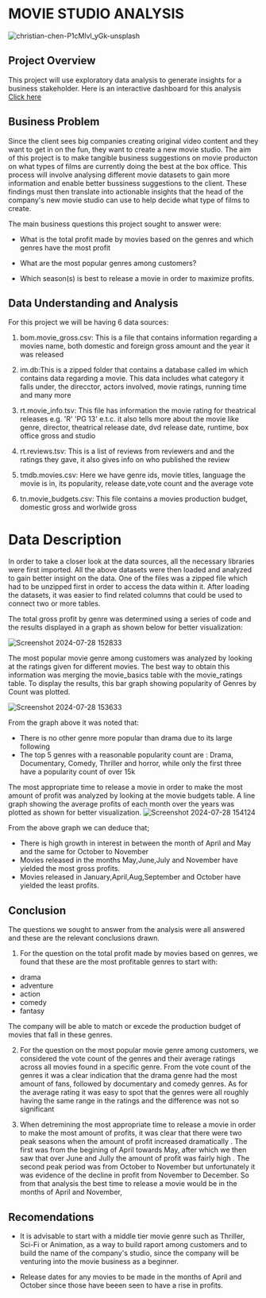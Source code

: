 # MOVIE STUDIO ANALYSIS

![christian-chen-P1cMlvl_yGk-unsplash](https://github.com/user-attachments/assets/8b7ba4d9-de1e-4ddd-a04c-361e5f66edee)


## Project Overview
This project will use exploratory data analysis to generate insights for a business stakeholder.
Here is an interactive dashboard for this analysis [Click here](https://public.tableau.com/views/MoviesRecommendationAnalysis/MovieRecommendationAnalysis?:language=en-US&publish=yes&:sid=&:redirect=auth&:display_count=n&:origin=viz_share_link)
## Business Problem

Since the client sees big companies creating original video content and they want to get in on the fun, they want to create a new movie studio. 
The aim of this project is to make tangible business suggestions on movie producton on what types of films are currently doing the best at the box office. This process will involve analysing different movie datasets to gain more information and enable better bussiness suggestions to the client. These findings must then translate  into actionable insights that the head of the company's new movie studio can use to help decide what type of films to create.

The main business questions this project sought to answer were:
 * What is the total profit made by movies based on the genres and which genres have the most profit

 * What are the most popular genres among customers?
 * Which season(s) is best to release a movie in order to maximize profits.

 ## Data Understanding and Analysis
 For this project we will be having 6 data sources:

1. bom.movie_gross.csv: This is a file that contains information regarding a movies name, both domestic and foreign gross amount and the year it was released

2. im.db:This is a zipped folder that contains a database called im which contains data regarding a movie. This data includes what category it falls under, the direcctor, actors involved, movie ratings, running time and many more

3. rt.movie_info.tsv: This file has information the movie rating for theatrical releases e.g. 'R' 'PG 13' e.t.c. it also tells more about the movie like genre, director, theatrical release date, dvd release date, runtime, box office gross and studio
4. rt.reviews.tsv: This is a list of reviews from reviewers and and the ratings they gave, it also gives info on who published the review

5. tmdb.movies.csv: Here we have genre ids, movie titles, language the movie is in, its popularity, release date,vote count and the average vote

6. tn.movie_budgets.csv: This file contains a movies production budget, domestic gross and worlwide gross

# Data Description
In order to take a closer look at the data sources, all the necessary libraries were first imported. All the above datasets were then loaded  and analyzed to gain better insight on the data. One of the files was a zipped file which had to be unzipped first in order to access the data within it.
After loading the datasets, it was easier to find related columns that could be used to connect two or more tables.

The total gross profit by genre was determined using a series of code and the results displayed in a graph as shown below for better visualization:

![Screenshot 2024-07-28 152833](https://github.com/user-attachments/assets/b860cbb0-3770-4b52-8c2b-81b3ae7e98be)

The most popular movie genre among customers was analyzed by looking at the ratings given for different movies. The best way to obtain this information was merging the movie_basics table with the movie_ratings table. To display the results, this bar graph showing popularity of Genres by Count was plotted. 

![Screenshot 2024-07-28 153633](https://github.com/user-attachments/assets/57d1d0bf-2b0a-4582-822c-44baebbfe380)

From the graph above it was noted that:
* There is no other genre more popular than drama due to its large following
* The top 5 genres with a reasonable popularity count are : Drama, Documentary, Comedy, Thriller and horror, while only the first three have a popularity count of over 15k

The most appropriate time to release a movie in order to make the most amount of profit was analyzed by looking at the movie budgets table. A line graph showing the average profits of each month over the years was plotted as shown for better visualization.
![Screenshot 2024-07-28 154124](https://github.com/user-attachments/assets/88bb3a3d-d9a3-41ea-a2c0-8f43004e1cbb)

From the above graph we can deduce that;
* There is high growth in interest in between the month of April and May and the same for October to November
* Movies released in the months May,June,July and November have yielded the most gross profits.
* Movies released in January,April,Aug,September and October have yielded the least profits.


## Conclusion
The questions we sought to answer from the analysis were all answered and these are the relevant conclusions drawn. 
1. For the question on the total profit made by movies based on genres, we found that these are the most profitable genres to start with:
* drama
* adventure
* action
* comedy
* fantasy

The company will be able to match or excede the production budget of movies that fall in these genres.

 2. For the question on the most popular movie genre among customers, we considered the vote count of the genres and their average ratings across all movies found in a specific genre. From the vote count of the genres it was a clear indication that the drama genre had the most amount of fans, followed by documentary and comedy genres. As for the average rating it was easy to spot that the genres were all roughly having the same range in the ratings and the difference was not so significant

3. When detremining the most appropriate time to release a movie in order to make the most amount of profits, it was clear that there were two peak seasons when the amount of profit increased dramatically . The first was from the begining of April towards May, after which we then saw that over June and Jully the amount of profit was fairly high . The second peak period was from October to November but unfortunately it was evidence of the decline in profit from November to December. So from that analysis the best time to release a movie would be in the months of April and November,

## Recomendations
* It is advisable to start with a middle tier movie genre such as Thriller, Sci-Fi or Animation, as a way to build raport among customers and to build the name of the company's studio, since the company will be venturing into the movie business as a beginner. 

* Release dates for any movies to be made in the months of April and October since those have beeen seen to have a rise in profits.
